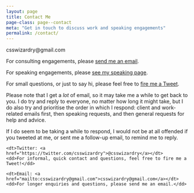 ```yaml
---
layout: page
title: Contact Me
page-class: page--contact
meta: "Get in touch to discuss work and speaking engagements"
permalink: /contact/
---
```


<p class="u-text-prominent">csswizardry@gmail.com</p>

For consulting engagements, please [send me an
email](mailto:csswizardry@gmail.com).

For speaking engagements, please [see my speaking
page](/speaking/#section:request).

For small questions, or just to say hi, please feel free to [fire me a
Tweet](https://twitter.com/csswizardry).

Please note that I get a _lot_ of email, so it may take me a while to get back
to you. I do try and reply to everyone, no matter how long it might take, but I
do also try and prioritise the order in which I respond: client and work-related
emails first, then speaking requests, and then general requests for help and
advice.

If I do seem to be taking a while to respond, I would not be at all offended if
you tweeted at me, or sent me a follow-up email, to remind me to reply.

<dl>

    <dt>Twitter: <a href="https://twitter.com/csswizardry">@csswizardry</a></dt>
    <dd>For informal, quick contact and questions, feel free to fire me a
    Tweet!</dd>

    <dt>Email: <a href="mailto:csswizardry@gmail.com">csswizardry@gmail.com</a></dt>
    <dd>For longer enquiries and questions, please send me an email.</dd>

</dl>
